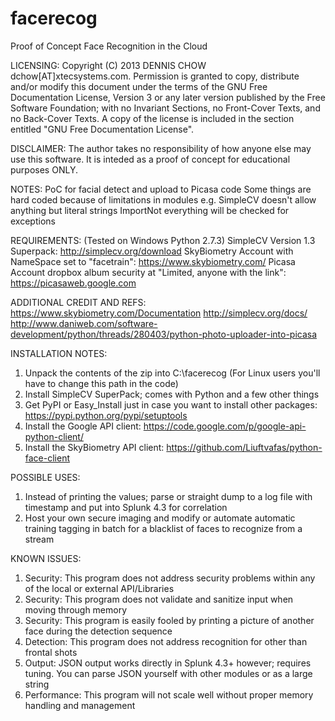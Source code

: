 facerecog
=========

Proof of Concept Face Recognition in the Cloud

LICENSING:
Copyright (C)  2013  DENNIS CHOW dchow[AT]xtecsystems.com.
Permission is granted to copy, distribute and/or modify this document
under the terms of the GNU Free Documentation License, Version 3
or any later version published by the Free Software Foundation;
with no Invariant Sections, no Front-Cover Texts, and no Back-Cover Texts.
A copy of the license is included in the section entitled "GNU
Free Documentation License".

DISCLAIMER: The author takes no responsibility of how anyone else may
use this software. It is inteded as a proof of concept for educational
purposes ONLY.

NOTES:
PoC for facial detect and upload to Picasa code
Some things are hard coded because of limitations in modules
e.g. SimpleCV doesn't allow anything but literal strings
ImportNot everything will be checked for exceptions

REQUIREMENTS: (Tested on Windows Python 2.7.3)
SimpleCV Version 1.3 Superpack: http://simplecv.org/download
SkyBiometry Account with NameSpace set to "facetrain": https://www.skybiometry.com/
Picasa Account dropbox album security at "Limited, anyone with the link": https://picasaweb.google.com

ADDITIONAL CREDIT AND REFS:
https://www.skybiometry.com/Documentation
http://simplecv.org/docs/
http://www.daniweb.com/software-development/python/threads/280403/python-photo-uploader-into-picasa

INSTALLATION NOTES:
1. Unpack the contents of the zip into C:\facerecog (For Linux users you'll have to change this path in the code)
2. Install SimpleCV SuperPack; comes with Python and a few other things
3. Get PyPI or Easy_Install just in case you want to install other packages: https://pypi.python.org/pypi/setuptools
4. Install the Google API client: https://code.google.com/p/google-api-python-client/
5. Install the SkyBiometry API client: https://github.com/Liuftvafas/python-face-client

POSSIBLE USES:
1. Instead of printing the values; parse or straight dump to a log file with timestamp and put into Splunk 4.3 for correlation
2. Host your own secure imaging and modify or automate automatic training tagging in batch for a blacklist of faces to recognize from a stream

KNOWN ISSUES:
1. Security: This program does not address security problems within any of the local or external API/Libraries
2. Security: This program does not validate and sanitize input when moving through memory
3. Security: This program is easily fooled by printing a picture of another face during the detection sequence
4. Detection: This program does not address recognition for other than frontal shots
5. Output: JSON output works directly in Splunk 4.3+ however; requires tuning. You can parse JSON yourself with other modules or as a large string
6. Performance: This program will not scale well without proper memory handling and management
